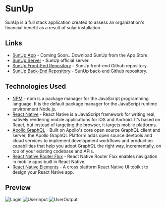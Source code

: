 # SunUp

SunUp is a full stack application created to assess an organization's financial benefit as a result of solar installation. 

## Links

* [SunUp App]() - Coming Soon...Download SunUp from the App Store.
* [SunUp Server](http://sun-up-back.herokuapp.com/graphql) - SunUp official server.
* [SunUp Front-End Repository](https://github.com/keschaefer/sun-up-front-end) - SunUp front-end Github repository.
* [SunUp Back-End Repository](https://github.com/keschaefer/sun-up-back-end) - SunUp back-end Github repository.

## Technologies Used

* [NPM](https://www.npmjs.com/) - npm is a package manager for the JavaScript programming language. It is the default package manager for the JavaScript runtime environment Node.js.
* [React Native](https://facebook.github.io/react-native/docs/getting-started.html) - React Native is a JavaScript framework for writing real, natively rendering mobile applications for iOS and Android. It’s based on React, but instead of targeting the browser, it targets mobile platforms.
* [Apollo GraphQL](https://www.apollographql.com/) - Built on Apollo's core open source GraphQL client and server, the Apollo GraphQL Platform adds open source devtools and cloud services to implement development workflows and production capabilities that help you adopt GraphQL the right way, incrementally, on top of your existing codebase and APIs.
* [React Native Router Flux](https://www.npmjs.com/package/react-native-router-flux) - React Native Router Flux enables navigation in mobile apps built in React Native. 
* [React Native Elements](https://react-native-training.github.io/react-native-elements/) - A cross platform React Native UI toolkit to design your React Native app. 


## Preview

![Login](https://dl.dropboxusercontent.com/s/nho4f49x51ogu40/Login_SunUp.PNG)
![UserInput](https://dl.dropboxusercontent.com/s/wm2rxjcyj2rkf4p/User_Outlook_SunUp.PNG)
![UserOutput](https://dl.dropboxusercontent.com/s/c3djlii1ss4s4c1/User_Input_SunUp.PNG)